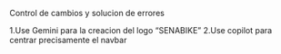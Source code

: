 Control de cambios y solucion de errores

1.Use Gemini para la creacion del logo “SENABIKE”
2.Use copilot para centrar precisamente el navbar